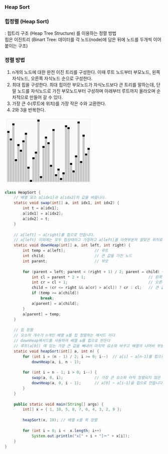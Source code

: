 ### Heap Sort


### 힙정렬 (Heap Sort)
: 힙트리 구조 (Heap Tree Structure) 를 이용하는 정렬 방법 <br>
힙은 이진트리 (Binart Tree: 데이터를 각 노드(node)에 담은 뒤에 노드를 두개씩 이어 붙이는 구조)

### 정렬 방법 
1. n개의 노드에 대한 완전 이진 트리를 구성한다. 이때 루트 노드부터 부모노드, 왼쪽 자식노드, 오른쪽 자식노드 순으로 구성한다.
2. 최대 힙을 구성한다. 최대 힙이란 부모노드가 자식노드보다 큰 트리를 말하는데, 단말 노드를 자식노드로 가진 부모노드부터 구성하며 아래부터 루트까지 올라오며 순차적으로 만들어 갈 수 있다.
3. 가장 큰 수(루트에 위치)를 가장 작은 수와 교환한다.
4. 2와 3을 반복한다.

![HeapSort](../../img/algorithm/HeapSort.gif) <br>

```java
class HeapSort {
	// 배열 요소 a[idx1]과 a[idx2]의 값을 바꿉니다. 
	static void swap(int[] a, int idx1, int idx2) {
		int t = a[idx1];  
		a[idx1] = a[idx2];  
		a[idx2] = t;
	}

	// a[left] ~ a[right]를 힙으로 만듭니다. 
	// a[left] 이외에는 모두 힙상태라고 가정하고 a[left]를 아랫부분의 알맞은 위치로 옯겨 힙 상태를 만든다 
	static void downHeap(int[] a, int left, int right) {
		int temp = a[left];				// 루트
		int child;						// 큰 값을 가진 노드
		int parent;						// 부모

		for (parent = left; parent < (right + 1) / 2; parent = child) {
			int cl = parent * 2 + 1;							// 왼쪽 자식
			int cr = cl + 1;									// 오른쪽 자식
			child = (cr <= right && a[cr] > a[cl]) ? cr : cl;	// 큰 값을 가진 노드를 자식에 대입 
			if (temp >= a[child])
				break;
			a[parent] = a[child];
		}
		a[parent] = temp;
	}

	// 힙 정렬
	// 요소의 개수가 n개인 배열 a를 힙 정렬하는 메서드 이다 
	// downHeap메서드를 사용하여 배열 a를 힙으로 만든다 
	// 루트(a[0]) 에 있는 가장 큰 값을 빼내어 마지막 요소와 바꾸고 배열의 나머비 부분을 다시 힙으로 만드는 과정을 반복하여 정렬을 수행 
	static void heapSort(int[] a, int n) {
		for (int i = (n - 1) / 2; i >= 0; i--)	// a[i] ~ a[n-1]를 힙으로 만들기
			downHeap(a, i, n - 1);

		for (int i = n - 1; i > 0; i--) {
			swap(a, 0, i);				// 가장 큰 요소와 아직 정렬되지 않은 부분의 마지막 요소를 교환
			downHeap(a, 0, i - 1);		// a[0] ~ a[i-1]을 힙으로 만듭니다.
		}
	}

	public static void main(String[] args) {
		int[] x = { 1, 10, 5, 8, 7, 6, 4, 3, 2, 9 };

		heapSort(x, 10); // 배열 x를 퀵 정렬

		for (int i = 0; i <  x.length; i++)
			System.out.println("x[" + i + "]＝" + x[i]);
	}
}
```